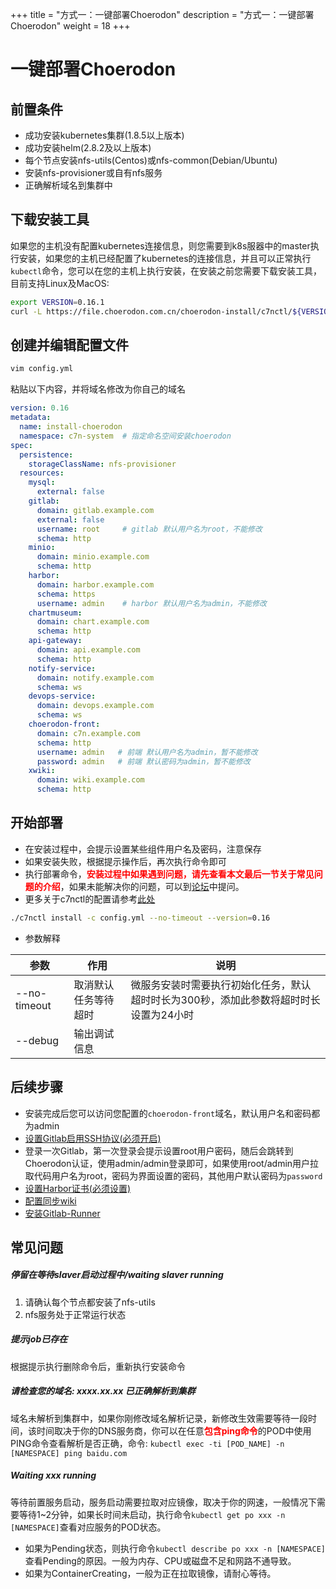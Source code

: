 +++
title = "方式一：一键部署Choerodon"
description = "方式一：一键部署Choerodon"
weight = 18
+++



# 一键部署Choerodon

## 前置条件

- 成功安装kubernetes集群(1.8.5以上版本)
- 成功安装helm(2.8.2及以上版本)
- 每个节点安装nfs-utils(Centos)或nfs-common(Debian/Ubuntu)
- 安装nfs-provisioner或自有nfs服务
- 正确解析域名到集群中

## 下载安装工具

如果您的主机没有配置kubernetes连接信息，则您需要到k8s服器中的master执行安装，如果您的主机已经配置了kubernetes的连接信息，并且可以正常执行`kubectl`命令，您可以在您的主机上执行安装，在安装之前您需要下载安装工具，目前支持Linux及MacOS:

```bash
export VERSION=0.16.1
curl -L https://file.choerodon.com.cn/choerodon-install/c7nctl/${VERSION}/c7nctl-${VERSION}-`uname -s`-amd64.tar.gz | tar -xz && cd c7nctl-${VERSION}
```

## 创建并编辑配置文件

```bash
vim config.yml
```

粘贴以下内容，并将域名修改为你自己的域名

```yml
version: 0.16
metadata:
  name: install-choerodon 
  namespace: c7n-system  # 指定命名空间安装choerodon
spec:
  persistence:
    storageClassName: nfs-provisioner
  resources:
    mysql:
      external: false
    gitlab:
      domain: gitlab.example.com
      external: false
      username: root     # gitlab 默认用户名为root，不能修改
      schema: http
    minio:
      domain: minio.example.com
      schema: http
    harbor:
      domain: harbor.example.com
      schema: https
      username: admin    # harbor 默认用户名为admin，不能修改
    chartmuseum:
      domain: chart.example.com
      schema: http
    api-gateway:
      domain: api.example.com
      schema: http
    notify-service:
      domain: notify.example.com
      schema: ws
    devops-service:
      domain: devops.example.com
      schema: ws
    choerodon-front:
      domain: c7n.example.com
      schema: http
      username: admin   # 前端 默认用户名为admin，暂不能修改
      password: admin   # 前端 默认密码为admin，暂不能修改
    xwiki:
      domain: wiki.example.com
      schema: http
```

## 开始部署

- 在安装过程中，会提示设置某些组件用户名及密码，注意保存
- 如果安装失败，根据提示操作后，再次执行命令即可
- 执行部署命令，<b style="color:red">安装过程中如果遇到问题，请先查看本文最后一节关于常见问题的介绍</b>，如果未能解决你的问题，可以到[论坛](//forum.choerodon.io)中提问。
- 更多关于c7nctl的配置请参考[此处](https://blog.vinkdong.com/c7nctl%E8%AF%A6%E8%A7%A3/)

```bash
./c7nctl install -c config.yml --no-timeout --version=0.16
```

- 参数解释

| 参数 | 作用 | 说明
| --- | --- |  ---
| --no-timeout | 取消默认任务等待超时| 微服务安装时需要执行初始化任务，默认超时时长为300秒，添加此参数将超时时长设置为24小时
| --debug | 输出调试信息 | 

## 后续步骤

- 安装完成后您可以访问您配置的`choerodon-front`域名，默认用户名和密码都为admin
- [设置Gitlab启用SSH协议(必须开启)](../parts/base/gitlab/#启用ssh协议)
- 登录一次Gitlab，第一次登录会提示设置root用户密码，随后会跳转到Choerodon认证，使用admin/admin登录即可，如果使用root/admin用户拉取代码用户名为root，密码为界面设置的密码，其他用户默认密码为`password`
- [设置Harbor证书(必须设置)](../parts/base/harbor/#证书配置)
- [配置同步wiki](../parts/choerodon-wiki/#同步已有项目和组织)
- [安装Gitlab-Runner](../parts/gitlab-runner)

## 常见问题

##### 停留在等待slaver启动过程中/waiting slaver running

  1. 请确认每个节点都安装了nfs-utils
  2. nfs服务处于正常运行状态

##### 提示job已存在

  根据提示执行删除命令后，重新执行安装命令

##### 请检查您的域名: xxxx.xx.xx 已正确解析到集群

  域名未解析到集群中，如果你刚修改域名解析记录，新修改生效需要等待一段时间，该时间取决于你的DNS服务商，你可以在任意<b style="color:red">包含ping命令</b>的POD中使用PING命令查看解析是否正确，命令: `kubectl exec -ti [POD_NAME] -n [NAMESPACE] ping baidu.com`

##### Waiting xxx running

  等待前置服务启动，服务启动需要拉取对应镜像，取决于你的网速，一般情况下需要等待1~2分钟，如果长时间未启动，执行命令`kubectl get po xxx -n [NAMESPACE]`查看对应服务的POD状态。

  - 如果为Pending状态，则执行命令`kubectl describe po xxx -n [NAMESPACE]`查看Pending的原因。一般为内存、CPU或磁盘不足和网路不通导致。
  - 如果为ContainerCreating，一般为正在拉取镜像，请耐心等待。